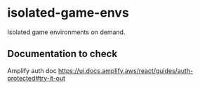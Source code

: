 # isolated-game-envs

Isolated game environments on demand.

## Documentation to check

Amplify auth doc https://ui.docs.amplify.aws/react/guides/auth-protected#try-it-out
